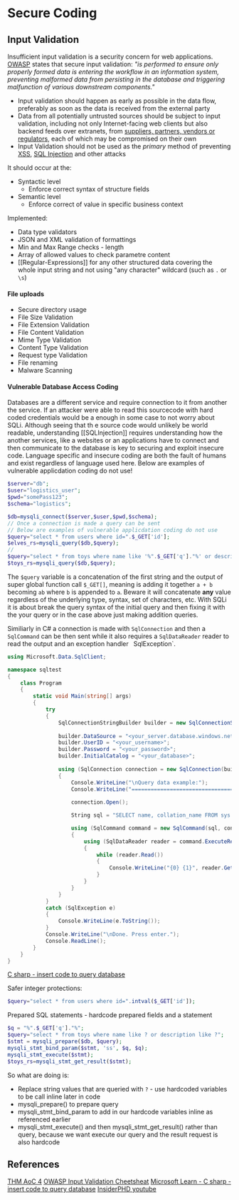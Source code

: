 
# Secure Coding


## Input Validation

Insufficient input validation is a security concern for web applications. [OWASP](https://cheatsheetseries.owasp.org/cheatsheets/Input_Validation_Cheat_Sheet.html) states that secure input validation: *"is performed to ensure only properly formed data is entering the workflow in an information system, preventing malformed data from persisting in the database and triggering malfunction of various downstream components."*

- Input validation should happen as early as possible in the data flow, preferably as soon as the data is received from the external party
- Data from all potentially untrusted sources should be subject to input validation, including not only Internet-facing web clients but also backend feeds over extranets, from [suppliers, partners, vendors or regulators](https://badcyber.com/several-polish-banks-hacked-information-stolen-by-unknown-attackers/), each of which may be compromised on their own 
- Input Validation should not be used as the _primary_ method of preventing [XSS](https://cheatsheetseries.owasp.org/cheatsheets/Cross_Site_Scripting_Prevention_Cheat_Sheet.html), [SQL Injection](https://cheatsheetseries.owasp.org/cheatsheets/SQL_Injection_Prevention_Cheat_Sheet.html) and other attacks

It should occur at the:
- Syntactic level
	- Enforce correct syntax of structure fields
- Semantic level
	- Enforce correct of value in specific business context 

Implemented:
- Data type validators
- JSON and XML validation of formattings
- Min and Max Range checks - length
- Array of allowed values to check parametre content
- [[Regular-Expressions]] for any other structured data covering the whole input string and not using "any character" wildcard (such as  `.` or `\s`)


#### File uploads

- Secure directory usage
- File Size Validation
- File Extension Validation
- File Content Validation
- Mime Type Validation
- Content Type Validation
- Request type Validation 
- File renaming
- Malware Scanning


#### Vulnerable Database Access Coding

Databases are a different service and require connection to it from another the service. If an attacker were able to read this sourcecode with hard coded credentials would be a enough in some case to not worry about SQLi. Although seeing that th e source code would unlikely be world readable, understanding [[SQLInjection]] requires  understanding how the another services, like a websites or an applications have to connect and then communicate to the database is key to securing and exploit insecure code. Language specific and insecure coding are both the fault of humans and exist regardless of language used here. Below are examples of vulnerable applicdation coding do not use!
```php
$server="db";
$user="logistics_user";
$pwd="somePass123";
$schema="logistics";

$db=mysqli_connect($server,$user,$pwd,$schema);
// Once a connection is made a query can be sent
// Below are examples of vulnerable applicdation coding do not use
$query="select * from users where id=".$_GET['id'];
$elves_rs=mysqli_query($db,$query);
//
$query="select * from toys where name like '%".$_GET['q']."%' or description like '%".$_GET['q']."%'";
$toys_rs=mysqli_query($db,$query);


```
The `$query` variable is a concatenation of the first string and the output of super global function call `$_GET[]`, meaning is adding it together `a + b` becoming `ab` where `b` is appended to `a`. Beware it will concatenate **any** value regardless of the underlying type, syntax, set of characters, etc. With SQLi it is about break the query syntax of the initial query and then fixing it with the your query or in the case above just making addition queries.

Similiarly in C\# a connection is made with `SqlConnection` and then a `SqlCommand` can be then sent while it also requires a `SqlDataReader` reader to read the output and an exception handler `
`SqlException`.
```csharp
using Microsoft.Data.SqlClient;

namespace sqltest
{
    class Program
    {
        static void Main(string[] args)
        {
            try 
            { 
                SqlConnectionStringBuilder builder = new SqlConnectionStringBuilder();
                
                builder.DataSource = "<your_server.database.windows.net>"; 
                builder.UserID = "<your_username>";            
                builder.Password = "<your_password>";     
                builder.InitialCatalog = "<your_database>";
         
                using (SqlConnection connection = new SqlConnection(builder.ConnectionString))
                {
                    Console.WriteLine("\nQuery data example:");
                    Console.WriteLine("=========================================\n");
                    
                    connection.Open();       

                    String sql = "SELECT name, collation_name FROM sys.databases";

                    using (SqlCommand command = new SqlCommand(sql, connection))
                    {
                        using (SqlDataReader reader = command.ExecuteReader())
                        {
                            while (reader.Read())
                            {
                                Console.WriteLine("{0} {1}", reader.GetString(0), reader.GetString(1));
                            }
                        }
                    }                    
                }
            }
            catch (SqlException e)
            {
                Console.WriteLine(e.ToString());
            }
            Console.WriteLine("\nDone. Press enter.");
            Console.ReadLine(); 
        }
    }
}
```
[C sharp - insert code to query database](https://learn.microsoft.com/en-us/azure/azure-sql/database/connect-query-dotnet-core?view=azuresql)


Safer integer protections:
```php
$query="select * from users where id=".intval($_GET['id']);
```

Prepared SQL statements - hardcode prepared fields and a statement
```php
$q = "%".$_GET['q']."%";
$query="select * from toys where name like ? or description like ?";
$stmt = mysqli_prepare($db, $query);
mysqli_stmt_bind_param($stmt, 'ss', $q, $q);
mysqli_stmt_execute($stmt);
$toys_rs=mysqli_stmt_get_result($stmt);
```

So what are doing is:
- Replace string values that are queried with `?` - use hardcoded variables to be call inline later in code
- mysqli_prepare() to prepare query
- mysqli_stmt_bind_param to add in our hardcode variables inline as referenced earlier
- mysqli_stmt_execute() and then mysqli_stmt_get_result() rather than query, because we want execute our query and the result request is also hardcode  


## References

[THM AoC 4](https://tryhackme.com/room/adventofcyber4)
[OWASP Input Validation Cheetsheat](https://cheatsheetseries.owasp.org/cheatsheets/Input_Validation_Cheat_Sheet.html)
[Microsoft Learn - C sharp - insert code to query database](https://learn.microsoft.com/en-us/azure/azure-sql/database/connect-query-dotnet-core?view=azuresql)
[InsiderPHD youtube](https://www.youtube.com/@InsiderPhD)